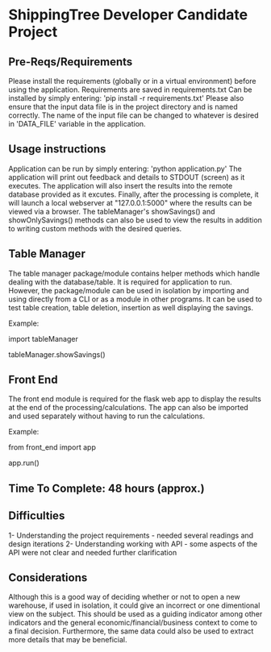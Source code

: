 # ShippingTree Developer Candidate Project

## Pre-Reqs/Requirements
Please install the requirements (globally or in a virtual environment) before using the application. 
Requirements are saved in requirements.txt
Can be installed by simply entering: 'pip install -r requirements.txt'
Please also ensure that the input data file is in the project directory and is named correctly. 
The name of the input file can be changed to whatever is desired in 'DATA_FILE' variable in the application.

## Usage instructions
Application can be run by simply entering: 'python application.py'
The application will print out feedback and details to STDOUT (screen) as it executes.
The application will also insert the results into the remote database provided as it excutes. Finally, after the processing is complete, it will launch a local webserver at "127.0.0.1:5000" where the results can be viewed via a browser. The tableManager's showSavings() and showOnlySavings() methods can also be used to view the results in addition to writing custom methods with the desired queries. 


## Table Manager
The table manager package/module contains helper methods which handle dealing with the database/table.
It is required for application to run.
However, the package/module can be used in isolation by importing and using directly from a CLI or as a module in other programs. It can be used to test table creation, table deletion, insertion as well displaying the savings. 

Example: 

import tableManager

tableManager.showSavings()

## Front End
The front end module is required for the flask web app to display the results at the end of the processing/calculations. The app can also be imported and used separately without having to run the calculations. 

Example: 

from front_end import app

app.run()

## Time To Complete: 48 hours (approx.)

## Difficulties
1- Understanding the project requirements - needed several readings and design iterations
2- Understanding working with API - some aspects of the API were not clear and needed further clarification

## Considerations
Although this is a good way of deciding whether or not to open a new warehouse, if used in isolation, it could give an incorrect or one dimentional view on the subject. This should be used as a guiding indicator among other indicators and the general economic/financial/business context to come to a final decision. Furthermore, the same data could also be used to extract more details that may be beneficial.  